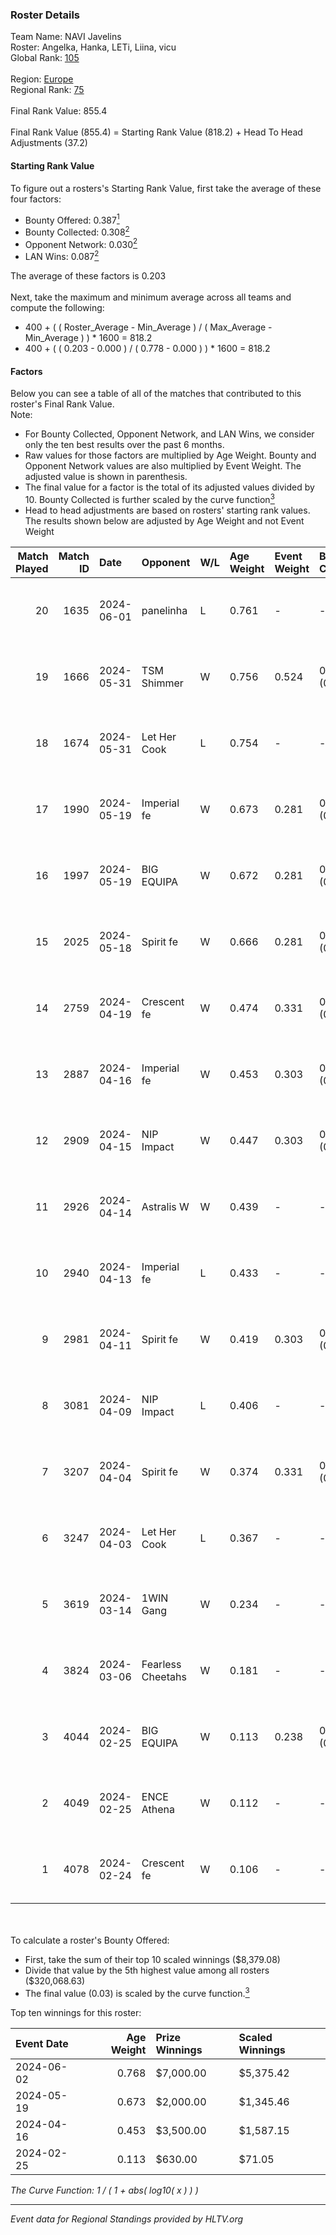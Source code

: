 ### Roster Details<br />
Team Name: NAVI Javelins<br />
Roster: Angelka, Hanka, LETi, Liina, vicu<br />
Global Rank: [105](../standings_global.md)<br />
<br />
Region: [Europe]( ../standings_europe.md)<br />
Regional Rank: [75]( ../standings_europe.md)<br />
<br />
Final Rank Value:  855.4<br />
<br />
Final Rank Value (855.4) = Starting Rank Value (818.2) + Head To Head Adjustments (37.2)<br />

#### Starting Rank Value<br />
To figure out a rosters's Starting Rank Value, first take the average of these four factors:<br />
- Bounty Offered: 0.387[<sup>1</sup>](#table2)
- Bounty Collected: 0.308[<sup>2</sup>](#table1)
- Opponent Network: 0.030[<sup>2</sup>](#table1)
- LAN Wins: 0.087[<sup>2</sup>](#table1)

The average of these factors is 0.203<br />
<br />
Next, take the maximum and minimum average across all teams and compute the following:<br />
- 400 + ( ( Roster_Average - Min_Average ) / ( Max_Average - Min_Average ) ) * 1600 = 818.2
- 400 + ( ( 0.203 - 0.000 ) / ( 0.778 - 0.000 ) ) * 1600 = 818.2


#### Factors<br />
Below you can see a table of all of the matches that contributed to this roster's Final Rank Value.<br />
Note:<br />

- For Bounty Collected, Opponent Network, and LAN Wins, we consider only the ten best results over the past 6 months.
- Raw values for those factors are multiplied by Age Weight. Bounty and Opponent Network values are also multiplied by Event Weight. The adjusted value is shown in parenthesis.
- The final value for a factor is the total of its adjusted values divided by 10. Bounty Collected is further scaled by the curve function[<sup>3</sup>](#curveFunction)
- Head to head adjustments are based on rosters' starting rank values. The results shown below are adjusted by Age Weight and not Event Weight
<span id="table1"></span><br />


| Match Played | Match ID | Date       | Opponent          | W/L | Age Weight | Event Weight | Bounty Collected | Opponent Network | LAN Wins  | H2H Adj. | Roster                            |
| -: | -: | :- | :- | :- | :- | :- | :- | :- | :- | -: | :- |
|           20 |     1635 | 2024-06-01 | panelinha         | L   | 0.761      | -            | -                | -                | -         |   -11.97 | Angelka, Hanka, LETi, Liina, vicu |
|           19 |     1666 | 2024-05-31 | TSM Shimmer       | W   | 0.756      | 0.524        | 0.020 (0.008)    | 0.191 (0.075)    | 1 (0.756) |     7.50 | Angelka, Hanka, LETi, Liina, vicu |
|           18 |     1674 | 2024-05-31 | Let Her Cook      | L   | 0.754      | -            | -                | -                | -         |   -10.41 | Angelka, Hanka, LETi, Liina, vicu |
|           17 |     1990 | 2024-05-19 | Imperial fe       | W   | 0.673      | 0.281        | 0.128 (0.024)    | 0.287 (0.054)    | 0 (0.000) |    15.64 | Angelka, Hanka, LETi, Liina, vicu |
|           16 |     1997 | 2024-05-19 | BIG EQUIPA        | W   | 0.672      | 0.281        | 0.017 (0.003)    | 0.142 (0.027)    | 0 (0.000) |     8.65 | Angelka, Hanka, LETi, Liina, vicu |
|           15 |     2025 | 2024-05-18 | Spirit fe         | W   | 0.666      | 0.281        | 0.005 (0.001)    | 0.136 (0.025)    | 0 (0.000) |     5.12 | Angelka, Hanka, LETi, Liina, vicu |
|           14 |     2759 | 2024-04-19 | Crescent fe       | W   | 0.474      | 0.331        | 0.004 (0.001)    | 0.081 (0.013)    | 0 (0.000) |     3.82 | Angelka, Hanka, LETi, Liina, vicu |
|           13 |     2887 | 2024-04-16 | Imperial fe       | W   | 0.453      | 0.303        | 0.128 (0.018)    | 0.287 (0.039)    | 0 (0.000) |    11.02 | Angelka, Hanka, LETi, Liina, vicu |
|           12 |     2909 | 2024-04-15 | NIP Impact        | W   | 0.447      | 0.303        | 0.005 (0.001)    | 0.219 (0.030)    | 0 (0.000) |     5.31 | Angelka, Hanka, LETi, Liina, vicu |
|           11 |     2926 | 2024-04-14 | Astralis W        | W   | 0.439      | -            | -                | -                | 0 (0.000) |     3.33 | Angelka, Hanka, LETi, Liina, vicu |
|           10 |     2940 | 2024-04-13 | Imperial fe       | L   | 0.433      | -            | -                | -                | -         |    -3.02 | Angelka, Hanka, LETi, Liina, vicu |
|            9 |     2981 | 2024-04-11 | Spirit fe         | W   | 0.419      | 0.303        | 0.005 (0.001)    | 0.136 (0.017)    | 0 (0.000) |     3.80 | Angelka, Hanka, LETi, Liina, vicu |
|            8 |     3081 | 2024-04-09 | NIP Impact        | L   | 0.406      | -            | -                | -                | -         |    -8.15 | Angelka, Hanka, LETi, Liina, vicu |
|            7 |     3207 | 2024-04-04 | Spirit fe         | W   | 0.374      | 0.331        | 0.005 (0.001)    | 0.136 (0.017)    | 0 (0.000) |     3.46 | Angelka, Hanka, LETi, Liina, vicu |
|            6 |     3247 | 2024-04-03 | Let Her Cook      | L   | 0.367      | -            | -                | -                | -         |    -4.20 | Angelka, Hanka, LETi, Liina, vicu |
|            5 |     3619 | 2024-03-14 | 1WIN Gang         | W   | 0.234      | -            | -                | -                | -         |     2.06 | Angelka, Hanka, LETi, Liina, vicu |
|            4 |     3824 | 2024-03-06 | Fearless Cheetahs | W   | 0.181      | -            | -                | -                | -         |     1.78 | Angelka, Hanka, LETi, Liina, vicu |
|            3 |     4044 | 2024-02-25 | BIG EQUIPA        | W   | 0.113      | 0.238        | 0.017 (0.000)    | 0.142 (0.004)    | -         |     1.53 | Angelka, Hanka, LETi, Liina, vicu |
|            2 |     4049 | 2024-02-25 | ENCE Athena       | W   | 0.112      | -            | -                | -                | -         |     0.95 | Angelka, Hanka, LETi, Liina, vicu |
|            1 |     4078 | 2024-02-24 | Crescent fe       | W   | 0.106      | -            | -                | -                | -         |     1.00 | Angelka, Hanka, LETi, Liina, vicu |

<br />
<span id="table2"></span><br />
To calculate a roster's Bounty Offered:<br />

- First, take the sum of their top 10 scaled winnings ($8,379.08)
- Divide that value by the 5th highest value among all rosters ($320,068.63)
- The final value (0.03) is scaled by the curve function.[<sup>3</sup>](#curveFunction)

Top ten winnings for this roster:<br />

| Event Date | Age Weight | Prize Winnings | Scaled Winnings |
| :- | -: | :- | :- |
| 2024-06-02 |      0.768 | $7,000.00      | $5,375.42       |
| 2024-05-19 |      0.673 | $2,000.00      | $1,345.46       |
| 2024-04-16 |      0.453 | $3,500.00      | $1,587.15       |
| 2024-02-25 |      0.113 | $630.00        | $71.05          |


<span id="curveFunction"></span>_The Curve Function: 1 / ( 1 + abs( log10( x ) ) )_<br />

---
_Event data for Regional Standings provided by HLTV.org_<br />
